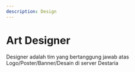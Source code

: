 ```yaml
---
description: Design
---
```


# Art Designer

Designer adalah tim yang bertanggung jawab atas Logo/Poster/Banner/Desain di server Destaria
